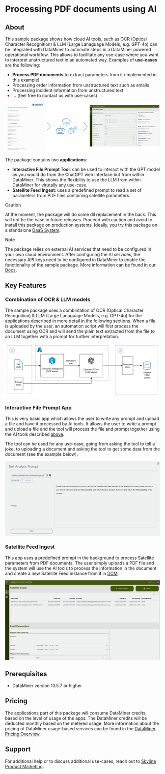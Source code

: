 # Processing PDF documents using AI

## About

This sample package shows how cloud AI tools, such as OCR (Optical Character Recognition) & LLM (Large Lanaguage Models, e.g. GPT-4o) can be integrated with DataMiner to automate steps in a DataMiner powered operational workflow. This allows to facilitate any use-case where you want to interpret unstructured text in an automated way. Examples of **use-cases** are the following:
- **Process PDF documents** to extract parameters from it (implemented in this example)
- Processing order information from unstructured text such as emails
- Processing incident information from unstructured text
- ... (feel free to contact us with use-cases)

![Use case](./images/AI_processing_highlevel.png)

The package contains two **applications**:
- **Interactive File Prompt Tool**: can be used to interact with the GPT model as you would do from the ChatGPT web interface but from within DataMiner. This shows the flexibility to use the LLM from within DataMiner for virutally any use-case.
- **Satellite Feed Ingest**: uses a predefined prompt to read a set of parameters from PDF files containing satellite parameters.

> [!CAUTION]
> At the moment, the package will do some dll replacement in the back. This will not be the case in future releases. Proceed with caution and avoid to install this package on production systems. Ideally, you try this package on a standalone [DaaS System](https://docs.dataminer.services/user-guide/Getting_started/DaaS/Creating_a_DMS_on_dataminer_services.html).

> [!NOTE]
> The package relies on external AI services that need to be configured in your own cloud environment. After configuring the AI services, the necessary API keys need to be configured in DataMiner to enable the functionality of the sample package. More information can be found in our [Docs](https://docs.dataminer.services/index.html).


## Key Features

### Combination of OCR & LLM models

The sample package uses a combintation of OCR (Optical Character Recognition) & LLM (Large Lanaguage Models, e.g. GPT-4o) for the applications described in more detail in the following sections. When a file is uploaded by the user, an automation script will first process the document using OCR and will send the plain text extracted from the file to an LLM together with a prompt for further interpretation. 

![Combination OCR and LLM](./images/AI_processing_archtiecture_hihglevel.png)

### Interactive File Prompt App

This is very basic app which allows the user to write any prompt and upload a file and have it processed by AI tools. It allows the user to write a prompt and upload a file and the tool will process the file and prompt together using the AI tools described [above](#combination-of-OCR-LLM-models).

The tool can be used for any use-case, going from asking the tool to tell a joke, to uploading a document and asking the tool to get some data from the document (see the example below).

 ![Interactive File Prompt App](./images/pdf_processing_interactive_prompt_tool_prompt.png)

### Satellite Feed Ingest

This app uses a predefined prompt in the background to process Satellite parameters from PDF documents. The user simply uploads a PDF file and the system will use the AI tools to process the information in the document and create a new Satellite Feed instance from it in [DOM](https://docs.dataminer.services/user-guide/Advanced_Modules/DOM/DOM.html?q=dataminer%20object%20mo). 

![Satellite Feed Ingest App](./images/pdf_processing_AI_Satellite_Feed_Ingest.png)

## Prerequisites

- DataMiner version 10.5.7 or higher

## Pricing

The applications part of this package will consume DataMiner credits, based on the level of usage of the apps. The DataMiner credits will be deducted monthly based on the metered usage. More information about the pricing of DataMiner usage-based services can be found in the [DataMiner Pricing Overview](https://docs.dataminer.services/dataminer-overview/Pricing/Pricing_Usage_based_service.html). 

## Support

For additional help or to discuss additional use-cases, reach out to [Skyline Product Marketing](mailto:team.product.marketing@skyline.be).
